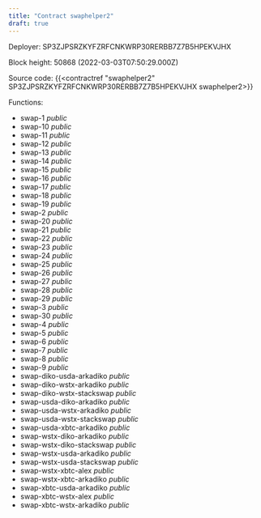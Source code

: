 ```yaml
---
title: "Contract swaphelper2"
draft: true
---
```

Deployer: SP3ZJPSRZKYFZRFCNKWRP30RERBB7Z7B5HPEKVJHX


 



Block height: 50868 (2022-03-03T07:50:29.000Z)

Source code: {{<contractref "swaphelper2" SP3ZJPSRZKYFZRFCNKWRP30RERBB7Z7B5HPEKVJHX swaphelper2>}}

Functions:

* swap-1 _public_
* swap-10 _public_
* swap-11 _public_
* swap-12 _public_
* swap-13 _public_
* swap-14 _public_
* swap-15 _public_
* swap-16 _public_
* swap-17 _public_
* swap-18 _public_
* swap-19 _public_
* swap-2 _public_
* swap-20 _public_
* swap-21 _public_
* swap-22 _public_
* swap-23 _public_
* swap-24 _public_
* swap-25 _public_
* swap-26 _public_
* swap-27 _public_
* swap-28 _public_
* swap-29 _public_
* swap-3 _public_
* swap-30 _public_
* swap-4 _public_
* swap-5 _public_
* swap-6 _public_
* swap-7 _public_
* swap-8 _public_
* swap-9 _public_
* swap-diko-usda-arkadiko _public_
* swap-diko-wstx-arkadiko _public_
* swap-diko-wstx-stackswap _public_
* swap-usda-diko-arkadiko _public_
* swap-usda-wstx-arkadiko _public_
* swap-usda-wstx-stackswap _public_
* swap-usda-xbtc-arkadiko _public_
* swap-wstx-diko-arkadiko _public_
* swap-wstx-diko-stackswap _public_
* swap-wstx-usda-arkadiko _public_
* swap-wstx-usda-stackswap _public_
* swap-wstx-xbtc-alex _public_
* swap-wstx-xbtc-arkadiko _public_
* swap-xbtc-usda-arkadiko _public_
* swap-xbtc-wstx-alex _public_
* swap-xbtc-wstx-arkadiko _public_
